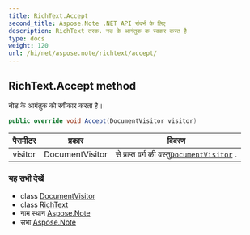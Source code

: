```yaml
---
title: RichText.Accept
second_title: Aspose.Note .NET API संदर्भ के लिए
description: RichText तरक. नड के आगंतुक क स्वकर करत है
type: docs
weight: 120
url: /hi/net/aspose.note/richtext/accept/
---
```

## RichText.Accept method

नोड के आगंतुक को स्वीकार करता है।

```csharp
public override void Accept(DocumentVisitor visitor)
```

| पैरामीटर | प्रकार | विवरण |
| --- | --- | --- |
| visitor | DocumentVisitor | से प्राप्त वर्ग की वस्तु[`DocumentVisitor`](../../documentvisitor/) . |

### यह सभी देखें

* class [DocumentVisitor](../../documentvisitor/)
* class [RichText](../)
* नाम स्थान [Aspose.Note](../../richtext/)
* सभा [Aspose.Note](../../../)


